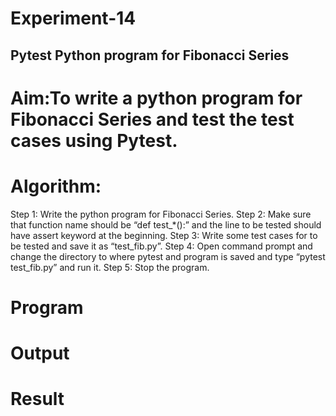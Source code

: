 # Experiment-14
## Pytest Python program for Fibonacci Series 
# Aim:To write a python program for Fibonacci Series and test the test cases using Pytest. 
# Algorithm: 
Step 1: Write the python program for Fibonacci Series.
Step 2: Make sure that function name should be “def test_*():” and the line to be tested
should have assert keyword at the beginning.
Step 3: Write some test cases for to be tested and save it as “test_fib.py”.
Step 4: Open command prompt and change the directory to where pytest and program is
saved and type “pytest test_fib.py” and run it.
Step 5: Stop the program. 
# Program
# Output
# Result

